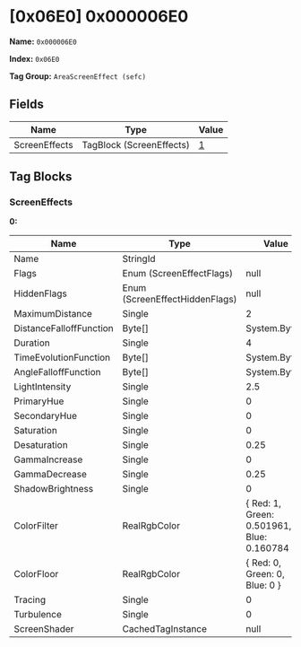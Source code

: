 # [0x06E0] 0x000006E0

**Name:** ```0x000006E0```

**Index:** ```0x06E0```

**Tag Group:** ```AreaScreenEffect (sefc)```

## Fields

Name	| Type	| Value
---	|---	|---	|
ScreenEffects	|TagBlock (ScreenEffects)	|[1](#screeneffects)


## Tag Blocks

### ScreenEffects

**0:**

Name	| Type	| Value
---	|---	|---	|
Name	|StringId	|
Flags	|Enum (ScreenEffectFlags)	|null
HiddenFlags	|Enum (ScreenEffectHiddenFlags)	|null
MaximumDistance	|Single	|2
DistanceFalloffFunction	|Byte[]	|System.Byte[]
Duration	|Single	|4
TimeEvolutionFunction	|Byte[]	|System.Byte[]
AngleFalloffFunction	|Byte[]	|System.Byte[]
LightIntensity	|Single	|2.5
PrimaryHue	|Single	|0
SecondaryHue	|Single	|0
Saturation	|Single	|0
Desaturation	|Single	|0.25
GammaIncrease	|Single	|0
GammaDecrease	|Single	|0.25
ShadowBrightness	|Single	|0
ColorFilter	|RealRgbColor	|{ Red: 1, Green: 0.501961, Blue: 0.160784 }
ColorFloor	|RealRgbColor	|{ Red: 0, Green: 0, Blue: 0 }
Tracing	|Single	|0
Turbulence	|Single	|0
ScreenShader	|CachedTagInstance	|null



